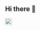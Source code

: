 ## Hi there 👋
<a href="https://www.linkedin.com/in/thirza12/">
    <img src="https://cdn-icons-png.flaticon.com/128/3536/3536505.png" width="22px">
</a>
<!--
**Thirza-12/Thirza-12** is a ✨ _special_ ✨ repository because its `README.md` (this file) appears on your GitHub profile.

Here are some ideas to get you started:

- 🔭 I’m currently working on ...
- 🌱 I’m currently learning ...
- 👯 I’m looking to collaborate on ...
- 🤔 I’m looking for help with ...
- 💬 Ask me about ...
- 📫 How to reach me: ...
- 😄 Pronouns: ...
- ⚡ Fun fact: ...
-->
